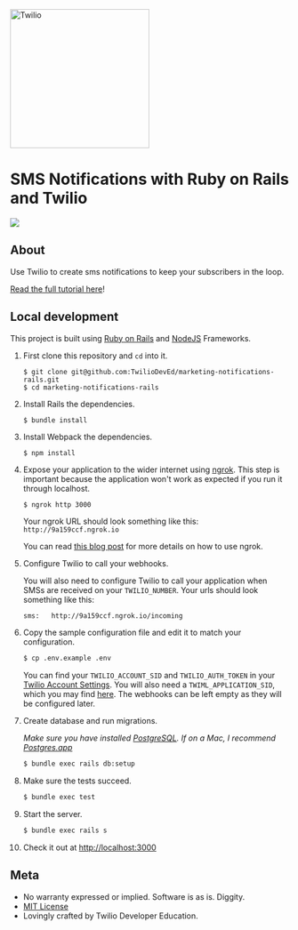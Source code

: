 <a  href="https://www.twilio.com">
<img  src="https://static0.twilio.com/marketing/bundles/marketing/img/logos/wordmark-red.svg"  alt="Twilio"  width="250"  />
</a>
 
# SMS Notifications with Ruby on Rails and Twilio

![](https://github.com/TwilioDevEd/marketing-notifications-rails/actions/workflows/build.yml/badge.svg)

## About

Use Twilio to create sms notifications to keep your subscribers in the loop.

[Read the full tutorial here](https://www.twilio.com/docs/tutorials/walkthrough/marketing-notifications/ruby/rails)!

## Local development

This project is built using [Ruby on Rails](http://rubyonrails.org/) and [NodeJS](https://nodejs.org/en/) Frameworks.

1. First clone this repository and `cd` into it.

   ```
   $ git clone git@github.com:TwilioDevEd/marketing-notifications-rails.git
   $ cd marketing-notifications-rails
   ```

1. Install Rails the dependencies.
   ```
   $ bundle install
   ```

1. Install Webpack the dependencies.
   ```
   $ npm install
   ```

1. Expose your application to the wider internet using [ngrok](http://ngrok.com). This step is important because the application won't work as expected if you run it through localhost.
   ```bash
   $ ngrok http 3000
   ```

   Your ngrok URL should look something like this: `http://9a159ccf.ngrok.io`

   You can read [this blog post](https://www.twilio.com/blog/2015/09/6-awesome-reasons-to-use-ngrok-when-testing-webhooks.html)
   for more details on how to use ngrok.

1. Configure Twilio to call your webhooks.

   You will also need to configure Twilio to call your application when SMSs are received on your `TWILIO_NUMBER`. Your urls should look something like this:

   ```
   sms:   http://9a159ccf.ngrok.io/incoming
   ```

1. Copy the sample configuration file and edit it to match your configuration.

   ```bash
   $ cp .env.example .env
   ```

   You can find your `TWILIO_ACCOUNT_SID` and `TWILIO_AUTH_TOKEN` in your
   [Twilio Account Settings](https://www.twilio.com/console/account/settings).
   You will also need a `TWIML_APPLICATION_SID`, which you may find [here](https://www.twilio.com/console/phone-numbers/runtime/twiml-apps). The webhooks can be left empty as they will be configured later.

1. Create database and run migrations.

   _Make sure you have installed [PostgreSQL](http://www.postgresql.org/). If on a Mac, I recommend [Postgres.app](http://postgresapp.com)_

   ```bash
   $ bundle exec rails db:setup
   ```

1. Make sure the tests succeed.

   ```bash
   $ bundle exec test
   ```

1. Start the server.

   ```bash
   $ bundle exec rails s
   ```

1. Check it out at [http://localhost:3000](http://localhost:3000)

## Meta

* No warranty expressed or implied. Software is as is. Diggity.
* [MIT License](LICENSE)
* Lovingly crafted by Twilio Developer Education.

